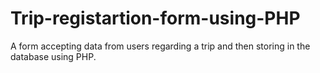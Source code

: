 # Trip-registartion-form-using-PHP
A form accepting data from users regarding a trip and then storing in the database using PHP.
